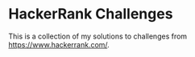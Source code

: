 # HackerRank Challenges

This is a collection of my solutions to challenges from https://www.hackerrank.com/.
